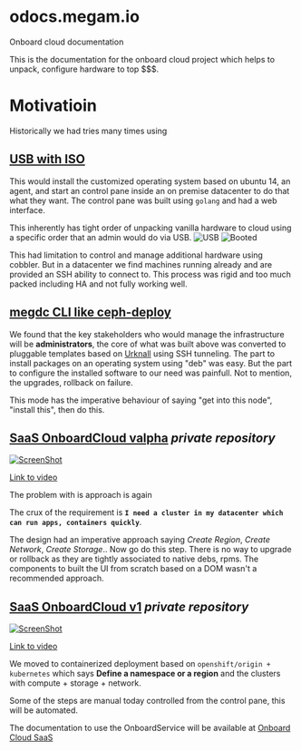 # odocs.megam.io
Onboard cloud documentation

This is the documentation for the onboard cloud project which helps to unpack, configure hardware to top $$$.

# Motivatioin

Historically we had tries many times using 
## [USB with ISO](https://github.com/megamsys/gitpackager/tree/master/megdc/usb) 

This would install the customized operating system based on ubuntu 14, an agent, and start an control pane inside an
on premise datacenter to do that what they want. The control pane was built using `golang` and had a web interface. 

This inherently has tight order of unpacking vanilla hardware to cloud using a specific order that an admin would do via USB.
![USB](/images/megam_dc.png?raw=true "USB")
![Booted](/images/megam_usb.png?raw=true "OS booted")

This had limitation to control and manage additional hardware using cobbler. But in a datacenter we find machines running already and are provided an SSH ability to connect to. This process was rigid and too much packed including HA and not fully working well.

## [megdc CLI like ceph-deploy](https://github.com/megamsys/megdc)

We found that the key stakeholders who would manage the infrastructure will be  **administrators**, the core of what was built above was converted to pluggable templates based on [Urknall](https://github.com/dynport/urknall) using SSH tunneling. The part to install packages on an operating system using "deb" was easy. But the part to configure the installed software to our need was painfull. Not to mention, the upgrades, rollback on failure.

This mode has the imperative behaviour of saying "get into this node", "install this", then do this.

## [SaaS OnboardCloud valpha](https://github.com/megamsys/onboardcloud) *private repository*

[![ScreenShot](https://raw.github.com/megamsys/odocs.megam.io/master/ressources/onboardcloud_saas_valpha.png)](https://youtu.be/Y0pJUGPBmhc?list=PL3II32vQRLD4uHX63Qk8qnEbubN2ID9s1)

[Link to video](https://youtu.be/Y0pJUGPBmhc?list=PL3II32vQRLD4uHX63Qk8qnEbubN2ID9s1)

The problem with is approach is again 

The crux of the requirement is **`I need a cluster in my datacenter which can run apps, containers quickly`**. 

The design had an imperative approach saying *Create Region*, *Create Network*, *Create Storage*.. Now go do this step. There is no way to upgrade or rollback as they are tightly associated to native debs, rpms.
The components to built the UI from scratch based on a DOM wasn't a recommended approach.

## [SaaS OnboardCloud v1](https://gitlab.com/megamsys/abcdui) *private repository*

[![ScreenShot](https://raw.github.com/megamsys/odocs.megam.io/master/ressources/onboardcloud_saas_v1.png)](https://youtu.be/KEQG9NrSgXk?list=PL3II32vQRLD4uHX63Qk8qnEbubN2ID9s1)

[Link to video](https://youtu.be/KEQG9NrSgXk?list=PL3II32vQRLD4uHX63Qk8qnEbubN2ID9s1)

We moved to containerized deployment based on 
`openshift/origin + kubernetes` which says 
**Define a namespace or a region** and the clusters with compute + storage + network.  

Some of the steps are manual today controlled from the control pane, this will be automated.

The documentation to use the OnboardService will be available at [Onboard Cloud SaaS](https://odocs.megam.io)




